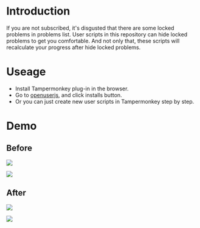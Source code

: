 # Introduction

If you are not subscribed, it's disgusted that there are some locked problems in problems list. User scripts in this repository can hide locked problems to get you comfortable. And not only that, these scripts will recalculate your progress after hide locked problems.

# Useage

- Install Tampermonkey plug-in in the browser.
- Go to [openuserjs](https://openuserjs.org/users/00000H/scripts), and click installs button.
- Or you can just create new user scripts in Tampermonkey step by step.

# Demo

## Before

![](https://github.com/CyC2018/Hide-Locked-Problems-In-Leetcode/blob/master/1.png)

![](https://github.com/CyC2018/Hide-Locked-Problems-In-Leetcode/blob/master/2.png)

## After

![](https://github.com/CyC2018/Hide-Locked-Problems-In-Leetcode/blob/master/3.png)

![](https://github.com/CyC2018/Hide-Locked-Problems-In-Leetcode/blob/master/4.png)
